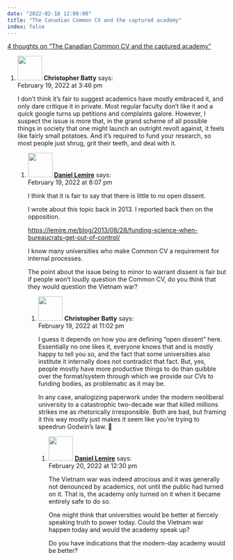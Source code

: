 ```yaml
---
date: "2022-02-18 12:00:00"
title: "The Canadian Common CV and the captured academy"
index: false
---
```


[4 thoughts on &ldquo;The Canadian Common CV and the captured academy&rdquo;](/lemire/blog/2022/02-18-the-canadian-common-cv-and-the-captured-academy)

<ol class="comment-list">
<li id="comment-621249" class="comment even thread-even depth-1 parent">
<div class="comment-author vcard">
<img alt src="https://secure.gravatar.com/avatar/9b6d0837dc6a522cefdd22f98b59d8b4?s=56&#038;d=mm&#038;r=g" srcset="https://secure.gravatar.com/avatar/9b6d0837dc6a522cefdd22f98b59d8b4?s=112&#038;d=mm&#038;r=g 2x" class="avatar avatar-56 photo" height="56" width="56" decoding="async" /> <b class="fn">Christopher Batty</b> <span class="says">says:</span> </div>
<div class="comment-metadata"><time datetime="2022-02-19T15:46:13+00:00">February 19, 2022 at 3:46 pm</time></a> </div>
<div class="comment-content">
<p>I don&rsquo;t think it&rsquo;s fair to suggest academics have mostly embraced it, and only dare critique it in private. Most regular faculty don&rsquo;t like it and a quick google turns up petitions and complaints galore. However, I suspect the issue is more that, in the grand scheme of all possible things in society that one might launch an outright revolt against, it feels like fairly small potatoes. And it&rsquo;s required to fund your research, so most people just shrug, grit their teeth, and deal with it.</p>
</div>
<ol class="children">
<li id="comment-621260" class="comment byuser comment-author-lemire bypostauthor odd alt depth-2 parent">
<div class="comment-author vcard">
<img alt src="https://secure.gravatar.com/avatar/2ca999bef9535950f5b84281a4dab006?s=56&#038;d=mm&#038;r=g" srcset="https://secure.gravatar.com/avatar/2ca999bef9535950f5b84281a4dab006?s=112&#038;d=mm&#038;r=g 2x" class="avatar avatar-56 photo" height="56" width="56" decoding="async" /> <b class="fn"><a href="https://lemire.me/en/" class="url" rel="ugc">Daniel Lemire</a></b> <span class="says">says:</span> </div>
<div class="comment-metadata"><time datetime="2022-02-19T20:07:09+00:00">February 19, 2022 at 8:07 pm</time></a> </div>
<div class="comment-content">
<p>I think that it is fair to say that there is little to no open dissent.</p>
<p>I wrote about this topic back in 2013. I reported back then on the opposition.</p>
<p><a href="https://lemire.me/blog/2013/08/28/funding-science-when-bureaucrats-get-out-of-control/" rel="ugc">https://lemire.me/blog/2013/08/28/funding-science-when-bureaucrats-get-out-of-control/</a></p>
<p>I know many universities who make Common CV a requirement for internal processes.</p>
<p>The point about the issue being to minor to warrant dissent is fair but if people won’t loudly question the Common CV, do you think that they would question the Vietnam war?</p>
</div>
<ol class="children">
<li id="comment-621264" class="comment even depth-3 parent">
<div class="comment-author vcard">
<img alt src="https://secure.gravatar.com/avatar/9b6d0837dc6a522cefdd22f98b59d8b4?s=56&#038;d=mm&#038;r=g" srcset="https://secure.gravatar.com/avatar/9b6d0837dc6a522cefdd22f98b59d8b4?s=112&#038;d=mm&#038;r=g 2x" class="avatar avatar-56 photo" height="56" width="56" loading="lazy" decoding="async" /> <b class="fn">Christopher Batty</b> <span class="says">says:</span> </div>
<div class="comment-metadata"><time datetime="2022-02-19T23:02:04+00:00">February 19, 2022 at 11:02 pm</time></a> </div>
<div class="comment-content">
<p>I guess it depends on how you are defining &ldquo;open dissent&rdquo; here. Essentially no one likes it, everyone knows that and is mostly happy to tell you so, and the fact that some universities also institute it internally does not contradict that fact. But, yes, people mostly have more productive things to do than quibble over the format/system through which we provide our CVs to funding bodies, as problematic as it may be.</p>
<p>In any case, analogizing paperwork under the modern neoliberal university to a catastrophic two-decade war that killed millions strikes me as rhetorically irresponsible. Both are bad, but framing it this way mostly just makes it seem like you&rsquo;re trying to speedrun Godwin&rsquo;s law. 🙂</p>
</div>
<ol class="children">
<li id="comment-621272" class="comment byuser comment-author-lemire bypostauthor odd alt depth-4">
<div class="comment-author vcard">
<img alt src="https://secure.gravatar.com/avatar/2ca999bef9535950f5b84281a4dab006?s=56&#038;d=mm&#038;r=g" srcset="https://secure.gravatar.com/avatar/2ca999bef9535950f5b84281a4dab006?s=112&#038;d=mm&#038;r=g 2x" class="avatar avatar-56 photo" height="56" width="56" loading="lazy" decoding="async" /> <b class="fn"><a href="https://lemire.me/en/" class="url" rel="ugc">Daniel Lemire</a></b> <span class="says">says:</span> </div>
<div class="comment-metadata"><time datetime="2022-02-20T12:30:35+00:00">February 20, 2022 at 12:30 pm</time></a> </div>
<div class="comment-content">
<p>The Vietnam war was indeed atrocious and it was generally not denounced by academics, not until the public had turned on it. That is, the academy only turned on it when it became entirely safe to do so.</p>
<p>One might think that universities would be better at fiercely speaking truth to power today. Could the Vietnam war happen today and would the academy speak up?</p>
<p>Do you have indications that the modern-day academy would be better?</p>
</div>
</li>
</ol>
</li>
</ol>
</li>
</ol>
</li>
</ol>
